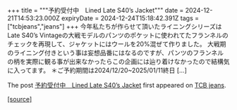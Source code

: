 +++
title = """予約受付中　Lined Late S40’s Jacket"""
date = 2024-12-21T14:53:23.000Z
expiryDate = 2024-12-24T15:18:42.391Z
tags = ["tcbjeans","jeans"]
+++
今年私たちが作らせて頂いたライニングシリーズはLate S40’s Vintageの大戦モデルのパンツのポケットに使われてたフランネルのチェックを再現して、ジャケットにはウールを20%混ぜて作りました。 大戦期のライニング付きという事は妄想品番にはなるのですが、パンツのフランネルの柄を実際に観る事が出来なかったらこの企画には辿り着けなかったので結構気に入ってます。 ＊ご予約期間は2024/12/20~2025/01/11終日 \[…\]

The post [予約受付中　Lined Late S40’s Jacket](http://tcbjeans.com/2024/12/21/50486) first appeared on [TCB jeans](http://tcbjeans.com).

[[source]](http://tcbjeans.com/2024/12/21/50486)
